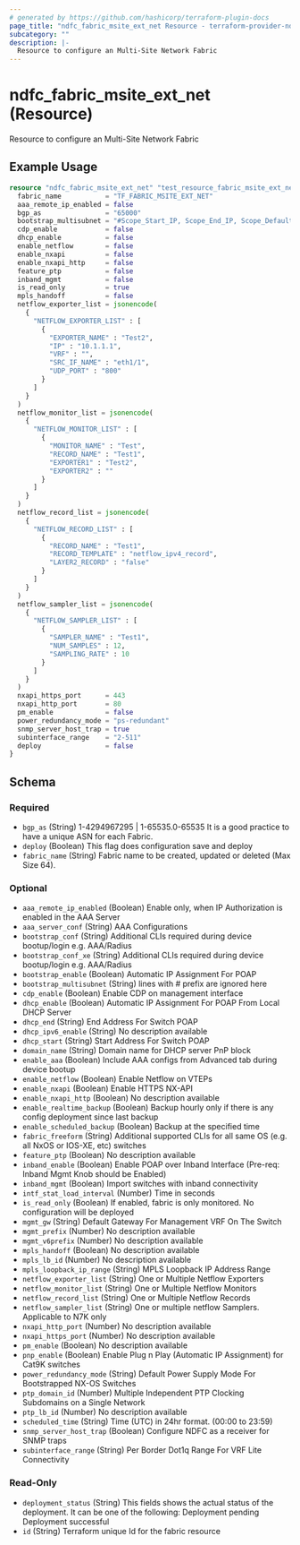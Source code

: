 ```yaml
---
# generated by https://github.com/hashicorp/terraform-plugin-docs
page_title: "ndfc_fabric_msite_ext_net Resource - terraform-provider-ndfc"
subcategory: ""
description: |-
  Resource to configure an Multi-Site Network Fabric
---
```


# ndfc_fabric_msite_ext_net (Resource)

Resource to configure an Multi-Site Network Fabric

## Example Usage

```terraform
resource "ndfc_fabric_msite_ext_net" "test_resource_fabric_msite_ext_net_1" {
  fabric_name           = "TF_FABRIC_MSITE_EXT_NET"
  aaa_remote_ip_enabled = false
  bgp_as                = "65000"
  bootstrap_multisubnet = "#Scope_Start_IP, Scope_End_IP, Scope_Default_Gateway, Scope_Subnet_Prefix"
  cdp_enable            = false
  dhcp_enable           = false
  enable_netflow        = false
  enable_nxapi          = false
  enable_nxapi_http     = false
  feature_ptp           = false
  inband_mgmt           = false
  is_read_only          = true
  mpls_handoff          = false
  netflow_exporter_list = jsonencode(
    {
      "NETFLOW_EXPORTER_LIST" : [
        {
          "EXPORTER_NAME" : "Test2",
          "IP" : "10.1.1.1",
          "VRF" : "",
          "SRC_IF_NAME" : "eth1/1",
          "UDP_PORT" : "800"
        }
      ]
    }
  )
  netflow_monitor_list = jsonencode(
    {
      "NETFLOW_MONITOR_LIST" : [
        {
          "MONITOR_NAME" : "Test",
          "RECORD_NAME" : "Test1",
          "EXPORTER1" : "Test2",
          "EXPORTER2" : ""
        }
      ]
    }
  )
  netflow_record_list = jsonencode(
    {
      "NETFLOW_RECORD_LIST" : [
        {
          "RECORD_NAME" : "Test1",
          "RECORD_TEMPLATE" : "netflow_ipv4_record",
          "LAYER2_RECORD" : "false"
        }
      ]
    }
  )
  netflow_sampler_list = jsonencode(
    {
      "NETFLOW_SAMPLER_LIST" : [
        {
          "SAMPLER_NAME" : "Test1",
          "NUM_SAMPLES" : 12,
          "SAMPLING_RATE" : 10
        }
      ]
    }
  )
  nxapi_https_port      = 443
  nxapi_http_port       = 80
  pm_enable             = false
  power_redundancy_mode = "ps-redundant"
  snmp_server_host_trap = true
  subinterface_range    = "2-511"
  deploy                = false
}
```

<!-- schema generated by tfplugindocs -->
## Schema

### Required

- `bgp_as` (String) 1-4294967295 | 1-65535.0-65535 It is a good practice to have a unique ASN for each Fabric.
- `deploy` (Boolean) This flag does configuration save and deploy
- `fabric_name` (String) Fabric name to be created, updated or deleted (Max Size 64).

### Optional

- `aaa_remote_ip_enabled` (Boolean) Enable only, when IP Authorization is enabled in the AAA Server
- `aaa_server_conf` (String) AAA Configurations
- `bootstrap_conf` (String) Additional CLIs required during device bootup/login e.g. AAA/Radius
- `bootstrap_conf_xe` (String) Additional CLIs required during device bootup/login e.g. AAA/Radius
- `bootstrap_enable` (Boolean) Automatic IP Assignment For POAP
- `bootstrap_multisubnet` (String) lines with # prefix are ignored here
- `cdp_enable` (Boolean) Enable CDP on management interface
- `dhcp_enable` (Boolean) Automatic IP Assignment For POAP From Local DHCP Server
- `dhcp_end` (String) End Address For Switch POAP
- `dhcp_ipv6_enable` (String) No description available
- `dhcp_start` (String) Start Address For Switch POAP
- `domain_name` (String) Domain name for DHCP server PnP block
- `enable_aaa` (Boolean) Include AAA configs from Advanced tab during device bootup
- `enable_netflow` (Boolean) Enable Netflow on VTEPs
- `enable_nxapi` (Boolean) Enable HTTPS NX-API
- `enable_nxapi_http` (Boolean) No description available
- `enable_realtime_backup` (Boolean) Backup hourly only if there is any config deployment since last backup
- `enable_scheduled_backup` (Boolean) Backup at the specified time
- `fabric_freeform` (String) Additional supported CLIs for all same OS (e.g. all NxOS or IOS-XE, etc) switches
- `feature_ptp` (Boolean) No description available
- `inband_enable` (Boolean) Enable POAP over Inband Interface (Pre-req: Inband Mgmt Knob should be Enabled)
- `inband_mgmt` (Boolean) Import switches with inband connectivity
- `intf_stat_load_interval` (Number) Time in seconds
- `is_read_only` (Boolean) If enabled, fabric is only monitored. No configuration will be deployed
- `mgmt_gw` (String) Default Gateway For Management VRF On The Switch
- `mgmt_prefix` (Number) No description available
- `mgmt_v6prefix` (Number) No description available
- `mpls_handoff` (Boolean) No description available
- `mpls_lb_id` (Number) No description available
- `mpls_loopback_ip_range` (String) MPLS Loopback IP Address Range
- `netflow_exporter_list` (String) One or Multiple Netflow Exporters
- `netflow_monitor_list` (String) One or Multiple Netflow Monitors
- `netflow_record_list` (String) One or Multiple Netflow Records
- `netflow_sampler_list` (String) One or multiple netflow Samplers. Applicable to N7K only
- `nxapi_http_port` (Number) No description available
- `nxapi_https_port` (Number) No description available
- `pm_enable` (Boolean) No description available
- `pnp_enable` (Boolean) Enable Plug n Play (Automatic IP Assignment) for Cat9K switches
- `power_redundancy_mode` (String) Default Power Supply Mode For Bootstrapped NX-OS Switches
- `ptp_domain_id` (Number) Multiple Independent PTP Clocking Subdomains on a Single Network
- `ptp_lb_id` (Number) No description available
- `scheduled_time` (String) Time (UTC) in 24hr format. (00:00 to 23:59)
- `snmp_server_host_trap` (Boolean) Configure NDFC as a receiver for SNMP traps
- `subinterface_range` (String) Per Border Dot1q Range For VRF Lite Connectivity

### Read-Only

- `deployment_status` (String) This fields shows the actual status of the deployment. It can be one of the following: Deployment pending Deployment successful
- `id` (String) Terraform unique Id for the fabric resource

